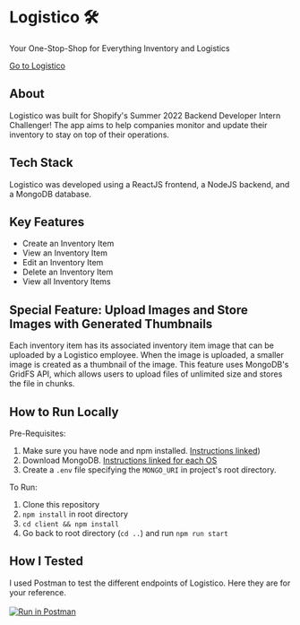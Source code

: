 # Logistico 🛠️ 
Your One-Stop-Shop for Everything Inventory and Logistics

[Go to Logistico](https://logistico-app.herokuapp.com/)

## About
Logistico was built for Shopify's Summer 2022 Backend Developer Intern Challenger! The app aims to help companies monitor and update their inventory to stay on top of their operations.

## Tech Stack
Logistico was developed using a ReactJS frontend, a NodeJS backend, and a MongoDB database. 

## Key Features
* Create an Inventory Item
* View an Inventory Item
* Edit an Inventory Item
* Delete an Inventory Item
* View all Inventory Items

## Special Feature: Upload Images and Store Images with Generated Thumbnails
Each inventory item has its associated inventory item image that can be uploaded by a Logistico employee. When the image is uploaded, a smaller image is created as a thumbnail of the image. This feature uses MongoDB's GridFS API, which allows users to upload files of unlimited size and stores the file in chunks.

## How to Run Locally

Pre-Requisites:
1. Make sure you have node and npm installed.  [Instructions linked](https://docs.npmjs.com/downloading-and-installing-node-js-and-npm))
2. Download MongoDB. [Instructions linked for each OS](https://docs.mongodb.com/manual/administration/install-community/)
3. Create a ```.env``` file specifying the ```MONGO_URI``` in project's root directory. 

To Run:
1. Clone this repository
2. ```npm install``` in root directory 
3. ```cd client && npm install```
4. Go back to root directory (```cd ..```) and run ```npm run start```

## How I Tested
I used Postman to test the different endpoints of Logistico. Here they are for your reference. <br> <br> [![Run in Postman](https://run.pstmn.io/button.svg)](https://app.getpostman.com/run-collection/49d5147b2ab6bd889b11?action=collection%2Fimport)
